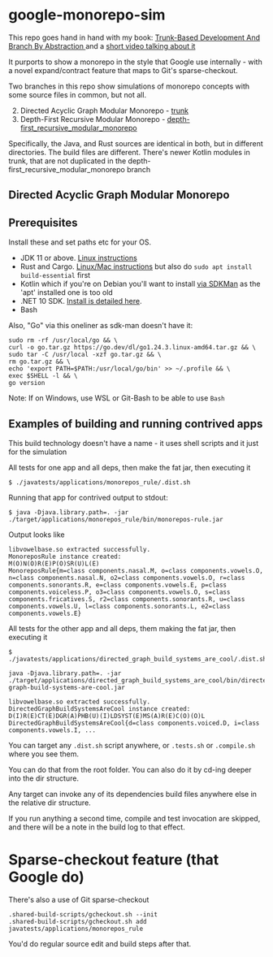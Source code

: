 # google-monorepo-sim

This repo goes hand in hand with my book: [Trunk-Based Development And Branch By Abstraction ](https://tbd-book.com/) and a [short video talking about it](https://tbd-book.com/gmr-vid) 

It purports to show a monorepo in the style that Google use internally - with a novel expand/contract feature that maps to Git's sparse-checkout.

Two branches in this repo show simulations of monorepo concepts with some source files in common, but not all.

2. Directed Acyclic Graph Modular Monorepo - [trunk](https://github.com/paul-hammant/google-monorepo-sim/tree/trunk)
1. Depth-First Recursive Modular Monorepo - [depth-first_recursive_modular_monorepo](https://github.com/paul-hammant/google-monorepo-sim/tree/depth-first_recursive_modular_monorepo)

Specifically, the Java, and Rust sources are identical in both, but in different directories. 
The build files are different. There's newer Kotlin modules in trunk, that are not duplicated 
in the depth-first_recursive_modular_monorepo branch 

## Directed Acyclic Graph Modular Monorepo

## Prerequisites

Install these and set paths etc for your OS.

* JDK 11 or above. [Linux instructions](https://docs.aws.amazon.com/corretto/latest/corretto-21-ug/generic-linux-install.html)
* Rust and Cargo. [Linux/Mac instructions](https://doc.rust-lang.org/cargo/getting-started/installation.html) but also do `sudo apt install build-essential` first
* Kotlin which if you're on Debian you'll want to install [via SDKMan](https://sdkman.io/sdks/kotlin) as the 'apt' installed one is too old
* .NET 10 SDK. [Install is detailed here](https://learn.microsoft.com/en-us/dotnet/core/install/linux-scripted-manual#scripted-install).
* Bash

Also, "Go" via this oneliner as sdk-man doesn't have it:

``` 
sudo rm -rf /usr/local/go && \
curl -o go.tar.gz https://go.dev/dl/go1.24.3.linux-amd64.tar.gz && \
sudo tar -C /usr/local -xzf go.tar.gz && \
rm go.tar.gz && \
echo 'export PATH=$PATH:/usr/local/go/bin' >> ~/.profile && \
exec $SHELL -l && \
go version
```

Note: If on Windows, use WSL or Git-Bash to be able to use `Bash`

## Examples of building and running contrived apps

This build technology doesn't have a name - it uses shell scripts and it just for the simulation

All tests for one app and all deps, then make the fat jar, then executing it

```
$ ./javatests/applications/monorepos_rule/.dist.sh
```

Running that app for contrived output to stdout:

```
$ java -Djava.library.path=. -jar ./target/applications/monorepos_rule/bin/monorepos-rule.jar
```

Output looks like

```
libvowelbase.so extracted successfully.
MonoreposRule instance created:
M(O)N(O)R(E)P(O)SR(U)L(E)
MonoreposRule{m=class components.nasal.M, o=class components.vowels.O, n=class components.nasal.N, o2=class components.vowels.O, r=class components.sonorants.R, e=class components.vowels.E, p=class components.voiceless.P, o3=class components.vowels.O, s=class components.fricatives.S, r2=class components.sonorants.R, u=class components.vowels.U, l=class components.sonorants.L, e2=class components.vowels.E}
```

All tests for the other app and all deps, them making the fat jar, then executing it 

```
$ ./javatests/applications/directed_graph_build_systems_are_cool/.dist.sh

java -Djava.library.path=. -jar ./target/applications/directed_graph_build_systems_are_cool/bin/directed-graph-build-systems-are-cool.jar

libvowelbase.so extracted successfully.
DirectedGraphBuildSystemsAreCool instance created:
D(I)R(E)CT(E)DGR(A)PHB(U)(I)LDSYST(E)MS(A)R(E)C(O)(O)L
DirectedGraphBuildSystemsAreCool{d=class components.voiced.D, i=class components.vowels.I, ...
```

You can target any `.dist.sh` script anywhere, or `.tests.sh` or `.compile.sh` where you see them.

You can do that from the root folder. You can also do it by cd-ing deeper into the dir structure.

Any target can invoke any of its dependencies build files anywhere else in the relative dir structure.

If you run anything a second time, compile and test invocation are skipped, and there will be a note in the build log to that effect.

# Sparse-checkout feature (that Google do)

There's also a use of Git sparse-checkout

```
.shared-build-scripts/gcheckout.sh --init
.shared-build-scripts/gcheckout.sh add javatests/applications/monorepos_rule
```

You'd do regular source edit and build steps after that.
